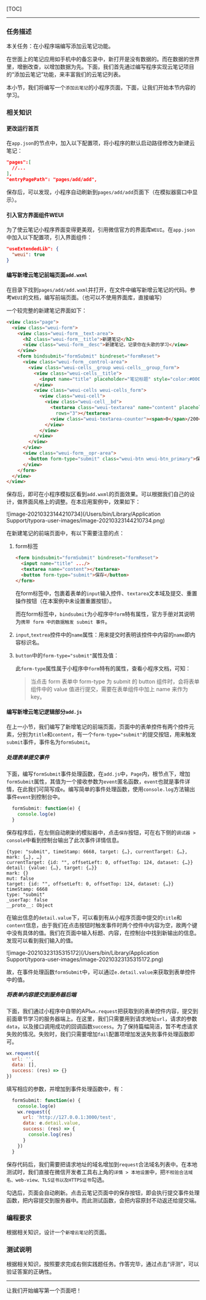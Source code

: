 [TOC]

---

### 任务描述

本关任务：在小程序端编写添加云笔记功能。

在世面上的笔记应用如手机中的备忘录中，新打开是没有数据的。而在数据的世界里，增删改查，以增加数据为先。下面，我们首先通过编写程序实现云笔记项目的“添加云笔记”功能，来丰富我们的云笔记列表。

本小节，我们将编写一个`添加云笔记`的小程序页面，下面，让我们开始本节内容的学习。

### 相关知识

#### 更改运行首页

在`app.json`的节点中，加入以下配置项，将小程序的默认启动路径修改为新建云笔记：

```json
"pages":[
  //...
],
"entryPagePath": "pages/add/add",
```

保存后，可以发现，小程序自动刷新到`pages/add/add`页面下（在模拟器窗口中显示）。

#### 引入官方界面组件WEUI

为了使云笔记小程序界面变得更美观，引用微信官方的界面库`WEUI`。在`app.json`中加入以下配置项，引入界面组件：

```json
"useExtendedLib": {
  "weui": true
}
```



#### 编写新增云笔记前端页面`add.wxml`

在目录下找到`pages/add/add.wxml`并打开，在文件中编写新增云笔记的代码。参考`WEUI`的文档，编写前端页面。（也可以不使用界面库，直接编写）

一个较完整的新建笔记界面如下：

```html
<view class="page">
  <view class="weui-form">
    <view class="weui-form__text-area">
      <h2 class="weui-form__title">新建笔记</h2>
      <view class="weui-form__desc">新建笔记，记录你在头歌的学习</view>
    </view>
    <form bindsubmit="formSubmit" bindreset="formReset">
      <view class="weui-form__control-area">
        <view class="weui-cells__group weui-cells__group_form">
          <view class="weui-cells__title">
            <input name="title" placeholder="笔记标题" style="color:#000;" />
          </view>
          <view class="weui-cells weui-cells_form">
            <view class="weui-cell">
              <view class="weui-cell__bd">
                <textarea class="weui-textarea" name="content" placeholder="请输入你的笔记内容" placeholder-class="weui-input__placeholder"
                  rows="3"></textarea>
                <view class="weui-textarea-counter"><span>0</span>/200</view>
              </view>
            </view>
          </view>
        </view>
      </view>
      <view class="weui-form__opr-area">
        <button form-type="submit" class="weui-btn weui-btn_primary">保存</button>
      </view>
    </form>
  </view>
</view>
```

保存后，即可在小程序模拟区看到`add.wxml`的页面效果。可以根据我们自己的设计，做界面风格上的调整。在本应用案例中，效果如下：

![image-20210323144210734](/Users/bin/Library/Application Support/typora-user-images/image-20210323144210734.png)

在新建笔记的前端页面中，有以下需要注意的点：

1. form标签

   ```html
   <form bindsubmit="formSubmit" bindreset="formReset">
     <input name="title" .../>
     <textarea name="content"></textarea>
     <button form-type="submit">保存</button>
   </form>
   ```

   在form标签中，包裹着表单的`input`输入控件、`textarea`文本域及提交、重置操作按钮（在本案例中未设置重置按钮）。

   而在form标签中，`bindsubmit`为小程序中`form`特有属性，官方手册对其说明为`携带 form 中的数据触发 submit 事件`。

2. `input`,`textrea`控件中的`name`属性：用来提交时表明该控件中内容的`name`即内容标识名。

3. `button`中的`form-type="submit"`属性及值：

   此`form-type`属性属于小程序中`form`特有的属性，查看小程序文档，可知：

   > 当点击 form 表单中 form-type 为 submit 的 button 组件时，会将表单组件中的 value 值进行提交，需要在表单组件中加上 name 来作为 key。

#### 编写新增云笔记逻辑部分`add.js`

在上一小节，我们编写了新增笔记的前端页面，页面中的表单控件有两个控件元素，分别为`title`和`content`，有一个`form-type="submit"`的提交按钮，用来触发`submit`事件，事件名为`formSubmit`。

##### 处理表单提交事件

下面，编写`formSubmit`事件处理函数，在`add.js`中，`Page`内，根节点下，增加`formSubmit`属性，其值为一个接收参数为`event`匿名函数，`event`也就是事件详情，在此我们可简写成`e`。编写简单的事件处理函数，使用`console.log`方法输出事件`event`到控制台中。

```javascript
  formSubmit: function(e) {
    console.log(e)
  }
```

保存程序后，在左侧自动刷新的模拟器中，点击`保存`按钮，可在右下侧的`调试器 > console`中看到控制台输出了此次事件详情信息。

```
{type: "submit", timeStamp: 6668, target: {…}, currentTarget: {…}, mark: {…}, …}
currentTarget: {id: "", offsetLeft: 0, offsetTop: 124, dataset: {…}}
detail: {value: {…}, target: {…}}
mark: {}
mut: false
target: {id: "", offsetLeft: 0, offsetTop: 124, dataset: {…}}
timeStamp: 6668
type: "submit"
_userTap: false
__proto__: Object
```

在输出信息的`detail.value`下，可以看到有从小程序页面中提交的`title`和`content`信息，由于我们在点击按钮时触发事件时两个控件中内容为空，故两个键中没有具体的值。我们在页面中输入标题、内容，在控制台中找到新输出的信息。发现可以看到我们输入的值。

![image-20210323135315172](/Users/bin/Library/Application Support/typora-user-images/image-20210323135315172.png)

故，在事件处理函数`formSubmit`中，可以通过`e.detail.value`来获取到表单控件中的值。

##### 将表单内容提交到服务器后端

下面，我们通过小程序中自带的API`wx.request`把获取到的表单控件内容，提交到前面章节学习的服务器端上。在这里，我们只需要用到请求地址`url`，请求的参数`data`，以及接口调用成功的回调函数`success`。为了保持篇幅简洁，暂不考虑请求失败的情况。失败时，我们只需要增加`fail`配置项增加发送失败事件处理函数即可。

```javascript
wx.request({
  url: '',
  data: [],
  success: (res) => {}
})
```

填写相应的参数，并增加到事件处理函数中，有：

```javascript
  formSubmit: function(e) {
    console.log(e)
    wx.request({
      url: 'http://127.0.0.1:3000/test',
      data: e.detail.value,
      success: (res) => {
        console.log(res)
      }
    })
  }
```

保存代码后，我们需要把请求地址的域名增加到`request`合法域名列表中。在本地测试时，我们直接在微信开发者工具右上角的`详情 > 本地设置`中，把`不校验合法域名、web-view、TLS证书以及HTTPS证书`勾选。

勾选后，页面会自动刷新。点击云笔记页面中的保存按钮，即会执行提交事件处理函数，把内容提交到服务器中。而此测试函数，会把内容原封不动返还给提交端。

### 编程要求

根据相关知识，设计一个`新增云笔记`的页面。

### 测试说明

根据相关知识，按照要求完成右侧实践题任务。作答完毕，通过点击“评测”，可以验证答案的正确性。

---

让我们开始编写第一个页面吧！